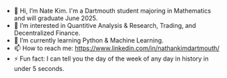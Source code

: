 - 👋 Hi, I’m Nate Kim. I'm a Dartmouth student majoring in Mathematics and will graduate June 2025.
- 👀 I’m interested in Quantitive Analysis & Research, Trading, and Decentralized Finance.
- 🌱 I’m currently learning Python & Machine Learning.
- 📫 How to reach me: https://www.linkedin.com/in/nathankimdartmouth/
- ⚡ Fun fact: I can tell you the day of the week of any day in history in under 5 seconds.

<!---
nate-kim-57/nate-kim-57 is a ✨ special ✨ repository because its `README.md` (this file) appears on your GitHub profile.
You can click the Preview link to take a look at your changes.
--->
